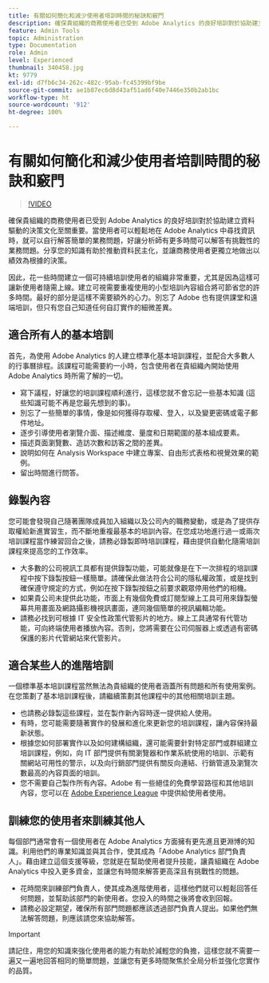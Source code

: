 ```yaml
---
title: 有關如何簡化和減少使用者培訓時間的秘訣和竅門
description: 確保貴組織的商務使用者已受到 Adobe Analytics 的良好培訓對於協助建立資料驅動的決策文化至關重要。當使用者可以輕鬆地在 Adobe Analytics 中尋找資訊時，就可以自行解答簡單的業務問題，好讓分析師有更多時間可以解答有挑戰性的業務問題。分享您的知識有助於推動資料民主化，並讓商務使用者更獨立地做出以績效為根據的決策。
feature: Admin Tools
topic: Administration
type: Documentation
role: Admin
level: Experienced
thumbnail: 340458.jpg
kt: 9779
exl-id: d7fb6c34-262c-482c-95ab-fc45399bf9be
source-git-commit: ae1b87ec6d8d43af51ad6f40e7446e350b2ab1bc
workflow-type: ht
source-wordcount: '912'
ht-degree: 100%

---
```


# 有關如何簡化和減少使用者培訓時間的秘訣和竅門

>[!VIDEO](https://video.tv.adobe.com/v/340458/?quality=12&learn=on)

確保貴組織的商務使用者已受到 Adobe Analytics 的良好培訓對於協助建立資料驅動的決策文化至關重要。當使用者可以輕鬆地在 Adobe Analytics 中尋找資訊時，就可以自行解答簡單的業務問題，好讓分析師有更多時間可以解答有挑戰性的業務問題。分享您的知識有助於推動資料民主化，並讓商務使用者更獨立地做出以績效為根據的決策。

因此，花一些時間建立一個可持續培訓使用者的組織非常重要，尤其是因為這樣可讓新使用者隨需上線。建立可視需要重複使用的小型培訓內容組合將可節省您的許多時間。最好的部分是這樣不需要額外的心力。別忘了 Adobe 也有提供課堂和遠端培訓，但只有您自己知道任何自訂實作的細微差異。


## 適合所有人的基本培訓

首先，為使用 Adobe Analytics 的人建立標準化基本培訓課程，並配合大多數人的行事曆排程。該課程可能需要約一小時，包含使用者在貴組織內開始使用 Adobe Analytics 時所需了解的一切。

* 寫下議程，好讓您的培訓課程順利進行，這樣您就不會忘記一些基本知識 (這些知識可能不再是您最先想到的事)。
* 別忘了一些簡單的事情，像是如何獲得存取權、登入，以及變更密碼或電子郵件地址。
* 逐步引導使用者瀏覽介面、描述維度、量度和日期範圍的基本組成要素。
* 描述頁面瀏覽數、造訪次數和訪客之間的差異。
* 說明如何在 Analysis Workspace 中建立專案、自由形式表格和視覺效果的範例。
* 留出時間進行問答。

## 錄製內容

您可能會發現自己隨著團隊成員加入組織以及公司內的職務變動，或是為了提供存取權給新進實習生，而不斷地重複最基本的培訓內容。在您成功地進行過一或兩次培訓課程當作練習回合之後，請務必錄製即時培訓課程，藉由提供自動化隨需培訓課程來提高您的工作效率。

* 大多數的公司視訊工具都有提供錄製功能，可能就像是在下一次排程的培訓課程中按下錄製按鈕一樣簡單。請確保此做法符合公司的隱私權政策，或是找到確保遵守規定的方式，例如在按下錄製按鈕之前要求觀眾停用他們的相機。
* 如果貴公司未提供此功能，市面上有幾個免費或訂閱型線上工具可用來錄製螢幕共用畫面及網路攝影機視訊畫面，連同幾個簡單的視訊編輯功能。
* 請務必找到可根據 IT 安全性政策代管影片的地方。線上工具通常有代管功能，可向終端使用者播放內容。否則，您將需要在公司伺服器上或透過有密碼保護的影片代管網站來代管影片。

## 適合某些人的進階培訓

一個標準基本培訓課程當然無法為貴組織的使用者涵蓋所有問題和所有使用案例。在您策劃了基本培訓課程後，請繼續策劃其他課程中的其他相關培訓主題。

* 也請務必錄製這些課程，並在製作新內容時逐一提供給人使用。
* 有時，您可能需要隨著實作的發展和進化來更新您的培訓課程，讓內容保持最新狀態。
* 根據您如何部署實作以及如何建構組織，還可能需要針對特定部門或群組建立培訓課程，例如，向 IT 部門提供有關瀏覽器和作業系統使用的培訓、示範有關網站可用性的警示，以及向行銷部門提供有關反向連結、行銷管道及瀏覽次數最高的內容頁面的培訓。
* 您不需要自己製作所有內容。Adobe 有一些絕佳的免費學習路徑和其他培訓內容，您可以在 [Adobe Experience League](https://experienceleague.adobe.com/docs/analytics.html?lang=zh-Hant) 中提供給使用者使用。



## 訓練您的使用者來訓練其他人

每個部門通常會有一個使用者在 Adobe Analytics 方面擁有更先進且更淵博的知識。利用他們的專業知識並與其合作，使其成為「Adobe Analytics 部門負責人」。藉由建立這個支援等級，您就是在幫助使用者提升技能，讓貴組織在 Adobe Analytics 中投入更多資金，並讓您有時間來解答更高深且有挑戰性的問題。

* 花時間來訓練部門負責人，使其成為進階使用者，這樣他們就可以輕鬆回答任何問題，並幫助該部門的新使用者。您投入的時間之後將會收到回報。
* 請務必設定期望，確保所有部門問題都應該透過部門負責人提出。如果他們無法解答問題，則應該請您來協助解答。

>[!IMPORTANT]
>
>請記住，用您的知識來強化使用者的能力有助於減輕您的負擔，這樣您就不需要一遍又一遍地回答相同的簡單問題，並讓您有更多時間聚焦於全局分析並強化您實作的品質。
